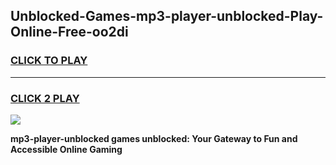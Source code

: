 
## Unblocked-Games-mp3-player-unblocked-Play-Online-Free-oo2di
<h3>
<a href="https://premium76.site?title=mp3-player-unblocked&ref=26A">CLICK TO PLAY</a></h3>
<hr>

<h3>
<a href="https://premium76.site?title=mp3-player-unblocked&ref=26A">CLICK 2 PLAY</a>
  
</h3>

<a href="https://premium76.site?title=mp3-player-unblocked&ref=26A"><img src="https://clearcache.store/games.png"></a>


**mp3-player-unblocked games unblocked: Your Gateway to Fun and Accessible Online Gaming**
